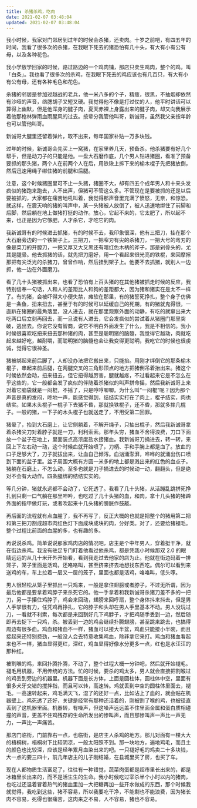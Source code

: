 ```yaml
---
title: 杀猪杀鸡，吃肉
date: 2021-02-07 03:48:04
updated: 2021-02-07 03:48:04
---
```


我小时候，我家对门邻居到过年的时候会杀猪，还卖肉。十岁之前吧，有四五年的时间，我看了很多次的杀猪，在我眼下死去的猪恐怕有几十头，有大有小有公有母，以及各种花色。

我小学放学回家的时候，路过路边的一个鸡肉铺，那店只卖生鸡肉，整个的鸡，叫「白条」。我也看了很多次的杀鸡，在我眼下死去的鸡应该也有几百只，有大有小有公有母，还有各种毛色和花色。

杀猪的邻居是参加过越战的老兵，他一米八多的个子，精瘦，很黑，不抽烟却依然有沙哑的声音，络腮胡子又短又硬。我觉得他不像是打过仗的人，他平时讲话可以算得上幽默，但是他浑身的腱子肉，夏天赤裸上身露出来的腱子肉，却又向我展示着他那枪林弹雨血雨腥风的过去。按辈分我管他叫哥，新诚哥，虽然我父亲按年龄也可以管他叫哥。

新诚哥大腿里还留着弹片，取不出来，每年国家补贴一万多块钱。

过年的时候，新诚哥会先买上一窝猪，在家里养几天，预备杀。他杀猪要有好几个帮手，但是动刀子的只能是他。一盘大石磨作底，几个男人钻进猪圈，看准了预备要抓的那头猪，两个人在前两个人在后，用铁锹上拆下来的榆木棍子先把猪放倒，然后迅速用绳子绑住猪的前腿和后腿。

注意，这个时候猪圈里可不止一头猪，猪圈不大，却有四五个成年男人和十来头发疯似的猪跑来跑去，人不出声，但猪可不管这么多。不管现在是要被抓的还是以后要被抓的，大家都在痛苦地吼叫着，我觉得那声音里充满了愤怒，无奈，和惊恐。就这样，在震天响的猪的叫声中，某一头猪被人放倒了，被人迅速地绑住了前脚和后脚，然后躺在地上做猪打挺的动作。放心，它起不来的，它太肥了，所以起不来，也正是因为它够肥，人才杀它，才吃它的肉。

我新诚哥有的时候进去抓猪，有的时候不去，我印象很深，他有三把刀，挂在那个大石磨旁边的一个铁架子上。三把刀，一把窄刃有尖的杀猪刀，一把大号的弯刃的像是菜刀的开膛刀，一把又厚又大又黑还有暗红色木柄的斧子，那是剁骨头的，尤其是腿骨。他去抓猪的话，就先把刀磨好，用一个看起来很光亮的铁棍，来回摩擦那把有尖泛光的杀猪刀，曾曾作响，然后挂到架子上。他要不去抓猪，就别人一边抓，他一边在外面磨刀。

看了几十头猪被抓出来，也看了恐怕有上百头猪的在其他猪被抓走时候的反应，我特别信奉一句话，人和人的差距比人和狗的差距都大，因为猪和猪实在是太不一样了。有的猪，会被吓得大小便失禁，瘫软在那里，有的猪誓死挣扎，整个身子仿佛是一条鱼，扭来扭去，甚至于有的时候可以延缓自己的死期，有的猪就鬼得很，一直趴在猪圈的最角落里，没人进去，就在那里观察外面的动静，有吃的就窜出来大吃两口后立刻再回去，而一旦说有人进去，它会发疯似的尝试着从猪圈门那里突破，逃出去。你说它没有智商，说它不明白外面发生了什么，我是不相信的。我小时候很喜欢吃扭来扭去那种猪的肉，甚至是聪明猪的脑髓，我觉得它越动，肉就吃起来越好吃，越耐嚼，而聪明猪的脑髓也会让我变得更聪明，我吃它的时候也很虔诚，觉得它很神圣。

猪被绑起来前后脚了，人却没办法把它搬出来，只能抬。用刚才绊倒它的那条榆木棍子，串起来前后腿，在两腿交叉的三角形顶点的地方把猪倒吊着抬出来。猪这个时候依然会动，扭来扭去，但它扭得越厉害，腿就越疼，不过看起来它是不怎么在乎这些的，它一般都会发了疯似的伴随着杀猪似的叫声拼命摇，然后我新诚哥上来对着它脑袋就是一闷棍，不摇了，只是哼哼唧唧。为什么叫“一闷棍”呢？因为那个声音是真的发闷，咚地一声，能感觉得到，结结实实打在了肉上，棍子结实，肉也结实。如果木头棍子一棍子下去猪不昏，那就换铁棍子，还不昏，那就多摔几棍子。一般的猪，一下子的木头棍子也就送走了，不用受第二回罪。

猪晕了，抬到大石磨上，让它侧躺着，不解开绳子，只抽出棍子，然后我新诚哥拿着杀猪尖刀对着脖子就是一刀，利利索索。那年头穷，猪血不舍得浪费，刀口下面放一个盆子在地上，里面装点高浓度盐水接猪血。我新诚哥刀捅进去，转一转，来回上下左右动一动，这个时候血就开始喷了，刀柄、手和手腕上都是血了。放血的口子足够大了，刀子就拔出来，让血自己倾泻。血汹涌澎湃，哗哗的就涌出伤口喷到下面的盆子里。盆子周围大概有方圆一米多的地上都是溅出来的红色的血点子。猪躺在石磨上，不怎么动，至多也就是刀子捅进去的时候动一动，翻翻头，但是绝对不会有大动作。四条腿绑的结结实实的。

等几分钟，猪就永远都不会动了，它死透了。我看了几十头猪，从活蹦乱跳拼死挣扎到只剩一口气躺在那里呻吟，也吃过了几十头猪的血，和肉，拿十几头猪的猪蹄外面的指甲做灯玩，或者吹起来十几头猪的膀胱作鼓敲。

再后面的流程就有点血腥了，我不再写了，反正大概的也就是把整个的猪用第二把和第三把刀割成超市肉红色灯下面成块成块的肉，分好类。对了，还要给猪褪毛。整个过程比前面的血腥的多，也有趣的多。

再说说杀鸡。简单说说那家鸡肉店的情况吧，店主是个中年男人，穿着挺干净，就在街边杀鸡。我没有驻足专门盯着他看过他杀鸡，都是凭我小时候那双 2.0 的眼睛远远的从几十米开外开始看，看到我走过去他家的店为止。他就在街边码着一排笼子，笼子里面是活鸡，还咯咯叫，甚至挤来挤去地想找东西吃。偶尔可以看到来送鸡的车，车上拉着一层又一层的笼子，里面也都是活鸡，咯咯叫，低头啄。

男人很轻松从笼子里抓出一只鸡来，一般是拿住翅膀或者脖子，不过无所谓，因为最后他都是要拿着鸡脖子来杀死它的。他一手拿着和我新诚哥杀猪刀差不多的一把刀，另一手攥住鸡脖子，鸡会来回动，翅膀来回呼扇，整个身体抖来抖去，但是男人手掌很有力，任凭鸡再挣扎，它的脖子和头却在男人手里基本不动。男人没玩过刀，一看就不利索，每次都是来回割好几下鸡脖子，才把鸡随手丢到一边，然后随即再去捉下一只鸡，杀。被丢到一边的鸡会继续扑腾翅膀，甚至跳来跳去，也搞得周边有很多血。鸡血和猪血不一样，猪血可以接大半盆，鸡血只能接小半碗，而且接起来还特别费劲，一般没人会去特意收集鸡血，除非拿它来打。鸡血和猪血看起来也不一样，猪血显得更红，深红，鸡血显得好像水分更多一点，红也是水汪汪的那种红。

被割喉的鸡，来回扑腾扑腾，不动了，整个过程大概一分钟吧，然后就开始褪毛。褪毛用机器，不用传统的方法。忙的时候，要杀的鸡太多，男人就会直接把割喉过的鸡丢到旁边的机器里。机器下面是长方体，上面是圆柱体，圆柱体中空，里面有很多犬牙交错的搅拌指，而且可以转，高速转。鸡就丢到中空的圆柱体里面去，褪毛。一高速转起来，鸡毛满天飞，湿了的还好一点，比如沾上了血的，就会贴在机器壁上。鸡死透了还好，关键是经常有那种还活着的，刚被割了喉的鸡，也被径直丢到了这机器里面。机器转，有噪声，但这噪声远远盖不住里面金属和蛋白质相碰撞的声音，更盖不住鸡残存的生命所发出的惨叫声，而且那惨叫声一声比一声无力，一声比一声痛苦。

那店门临街，门前靠右一点，也临街，是店主人杀鸡的地方。那儿对面有一棵大大的梧桐树，梧桐树下比较阴凉，一般太阳照不到。那一块地方，遍地鸡毛，而且土的颜色也比较深，应该是经年累月血染出来的吧。一只褪好毛的鸡卖二十多块钱，大一点的要三四十，前几年店主的儿子刚结婚，在县城里买了房，也买了车。

现在人都物质生活富足了，往往有一种错觉，蔬菜肉蛋都是超市里长出来的，都是冰箱里长出来的，而不是活生生的生命。我小时候吃过宰杀半个小时以内的猪肉，也吃过还温着冒着热气的猪血里加一大把糖再加一些开水做成的东西，那个时候我就觉得，我吃到这些，猪不容易，所以我要吃干净，不能剩也不能浪费，因为猪长肉不容易，死得也很痛苦，这肉来之不易，人不容易，猪也不容易。